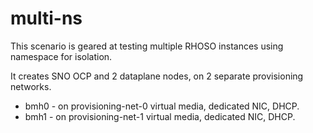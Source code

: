 # multi-ns

This scenario is geared at testing multiple RHOSO instances using namespace for
isolation.

It creates SNO OCP and 2 dataplane nodes, on 2 separate provisioning networks.

* bmh0 - on provisioning-net-0 virtual media, dedicated NIC, DHCP.
* bmh1 - on provisioning-net-1 virtual media, dedicated NIC, DHCP.
